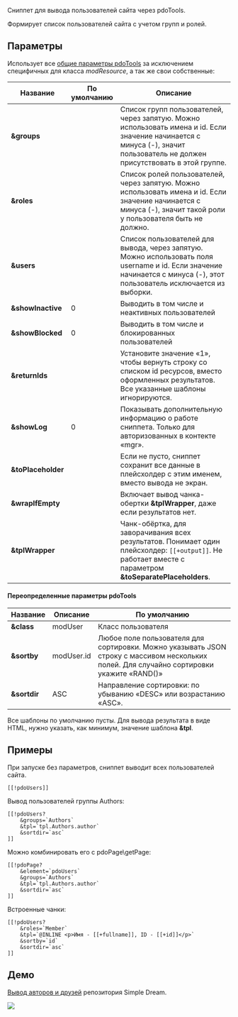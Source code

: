 Сниппет для вывода пользователей сайта через pdoTools.

Формирует список пользователей сайта с учетом групп и ролей.

## Параметры

Использует все [общие параметры pdoTools][1] за исключением специфичных для класса *modResource*, а так же свои собственные:

Название			| По умолчанию	| Описание
--------------------|---------------|------------------------------------------------------------------------------------------
**&groups**			|  				| Список групп пользователей, через запятую. Можно использовать имена и id. Если значение начинается с минуса (-), значит пользователь не должен присутствовать в этой группе.
**&roles**			|  				| Список ролей пользователей, через запятую. Можно использовать имена и id. Если значение начинается с минуса (-), значит такой роли у пользователя быть не должно.
**&users**			|  				| Список пользователей для вывода, через запятую. Можно использовать поля username и id. Если значение начинается с минуса (-), этот пользователь исключается из выборки.
**&showInactive**	| 0				| Выводить в том числе и неактивных пользователей
**&showBlocked**	| 0				| Выводить в том числе и блокированных пользователей
**&returnIds**		|  				| Установите значение «1», чтобы вернуть строку со списком id ресурсов, вместо оформленных результатов. Все указанные шаблоны игнорируются.
**&showLog**		| 0				| Показывать дополнительную информацию о работе сниппета. Только для авторизованных в контекте «mgr».
**&toPlaceholder**	|  				| Если не пусто, сниппет сохранит все данные в плейсхолдер с этим именем, вместо вывода не экран.
**&wrapIfEmpty**	|  				| Включает вывод чанка-обертки **&tplWrapper**, даже если результатов нет.
**&tplWrapper**		|  				| Чанк-обёртка, для заворачивания всех результатов. Понимает один плейсхолдер: `[[+output]]`. Не работает вместе с параметром **&toSeparatePlaceholders**.


#### Переопределенные параметры pdoTools

Название	| Описание | По умолчанию
------------|---|---
**&class**	| modUser	| Класс пользователя
**&sortby**	| modUser.id| Любое поле пользователя для сортировки. Можно указывать JSON строку с массивом нескольких полей. Для случайно сортировки укажите «RAND()»
**&sortdir**| ASC		| Направление сортировки: по убыванию «DESC» или возрастанию «ASC».

Все шаблоны по умолчанию пусты. Для вывода результата в виде HTML, нужно указать, как минимум, значение шаблона **&tpl**.

## Примеры
При запуске без параметров, сниппет выводит всех пользователей сайта.
```
[[!pdoUsers]]
```

Вывод пользователей группы Authors:
```
[[!pdoUsers?
	&groups=`Authors`
	&tpl=`tpl.Authors.author`
	&sortdir=`asc`
]]
```

Можно комбинировать его с pdoPage\getPage:
```
[[!pdoPage?
	&element=`pdoUsers`
	&groups=`Authors`
	&tpl=`tpl.Authors.author`
	&sortdir=`asc`
]]
```

Встроенные чанки:
```
[[!pdoUsers?
	&roles=`Member`
	&tpl=`@INLINE <p>Имя - [[+fullname]], ID - [[+id]]</p>`
	&sortby=`id`
	&sortdir=`asc`
]]
```

## Демо
[Вывод авторов и друзей][2] репозитория Simple Dream.

[![](http://file.modx.pro/files/b/7/9/b792406326ccd13a79ce417c6e7d2306s.jpg)](http://file.modx.pro/files/b/7/9/b792406326ccd13a79ce417c6e7d2306.png)

[1]: /ru/01_Компоненты/01_pdoTools/04_Общие_параметры.md
[2]: http://store.simpledream.ru/friends.html